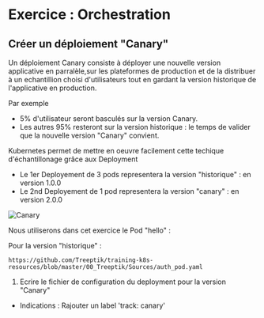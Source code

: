 # Exercice : Orchestration 

## Créer un déploiement "Canary"

Un déploiement Canary consiste à déployer une nouvelle version applicative en parralèle,sur les plateformes de production et de la distribuer à un echantillion choisi d'utilisateurs tout en gardant la version historique de l'applicative en production.  

Par exemple 
- 5% d'utilisateur seront basculés sur la version Canary. 
- Les autres 95% resteront sur la version historique : le temps de valider que la nouvelle version "Canary" convient. 

Kubernetes permet de mettre en oeuvre facilement cette techique d'échantillonage grâce aux Deployment 
- Le 1er Deployement de 3 pods representera la version "historique" : en version 1.0.0 
- Le 2nd Deployement de 1 pod representera la version "canary" : en version 2.0.0 

![Canary](https://github.com/Treeptik/training-k8s-resources/blob/master/07_Orchestration/images/canary.png "Canary")

Nous utiliserons dans cet exercice le Pod "hello" : 

Pour la version "historique" : 

`https://github.com/Treeptik/training-k8s-resources/blob/master/00_Treeptik/Sources/auth_pod.yaml`

1. Ecrire le fichier de configuration du deployment pour la version "Canary" 
- Indications : Rajouter un label 'track: canary'

